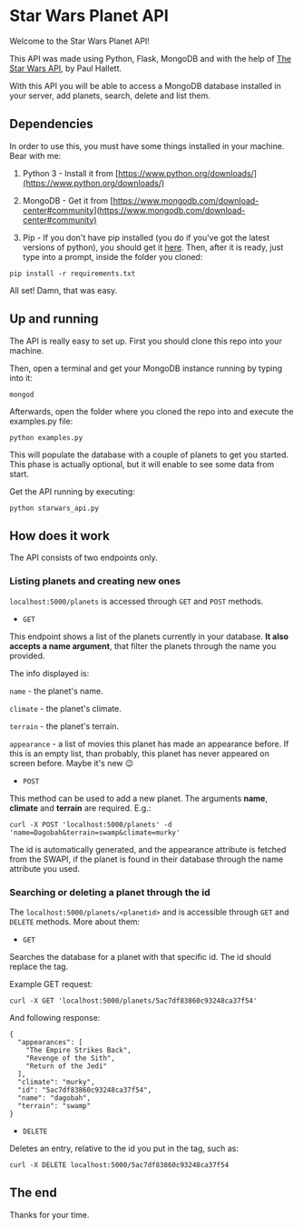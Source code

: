 # Star Wars Planet API
Welcome to the Star Wars Planet API!

This API was made using Python, Flask, MongoDB and with the help of [The Star Wars API](https://swapi.co/ "The Star Wars API"), by Paul Hallett.

With this API you will be able to access a MongoDB database installed in your server, add planets, search, delete and list them.

## Dependencies
In order to use this, you must have some things installed in your machine.  Bear with me:

1. Python 3 - Install it from [https://www.python.org/downloads/](https://www.python.org/downloads/)

2. MongoDB - Get it from [https://www.mongodb.com/download-center#community](https://www.mongodb.com/download-center#community)

3. Pip -  If you don't have pip installed (you do if you've got the latest versions of python), you should get it [here](https://pip.pypa.io/en/stable/installing/ "here"). Then, after it is ready, just type into a prompt, inside the folder you cloned:
```
pip install -r requirements.txt
```

All set! Damn, that was easy.

## Up and running

The API is really easy to set up. First you should clone this repo into your machine.

Then, open a terminal and get your MongoDB instance running by typing into it:
```
mongod
```

Afterwards, open the folder where you cloned the repo into and execute the examples.py file:
```
python examples.py
```

This will populate the database with a couple of planets to get you started. This phase is actually optional, but it will enable to see some data from start.

Get the API running by executing:
```
python starwars_api.py
```
## How does it work

The API consists of two endpoints only.

### Listing planets and creating new ones

`localhost:5000/planets` is accessed through `GET` and `POST` methods.

- `GET`

This endpoint shows a list of the planets currently in your database. **It also accepts a name argument**, that filter the planets through the name you provided.

The info displayed is:

`name` - the planet's name.

`climate` - the planet's climate.

`terrain` - the planet's terrain.

`appearance` - a list of movies this planet has made an appearance before. If this is an empty list, than probably, this planet has never appeared on screen before. Maybe it's new 😉

- `POST`

This method can be used to add a new planet. The arguments **name**, **climate** and **terrain** are required.
E.g.:
```
curl -X POST 'localhost:5000/planets' -d 'name=Dagobah&terrain=swamp&climate=murky'
```
The id is automatically generated, and the appearance attribute is fetched from the SWAPI, if the planet is found in their database through the name attribute you used.


### Searching or deleting a planet through the id

The `localhost:5000/planets/<planetid>` and is accessible through `GET` and `DELETE` methods. More about them:

- `GET`

Searches the database for a planet with that specific id. The id should replace the <planetid> tag.

Example GET request:
```
curl -X GET 'localhost:5000/planets/5ac7df83860c93248ca37f54'
```
And following response:
```
{
  "appearances": [
    "The Empire Strikes Back",
    "Revenge of the Sith",
    "Return of the Jedi"
  ],
  "climate": "murky",
  "id": "5ac7df83860c93248ca37f54",
  "name": "dagobah",
  "terrain": "swamp"
}
```

- `DELETE`

Deletes an entry, relative to the id you put in the <planetid> tag, such as:
```
curl -X DELETE localhost:5000/5ac7df83860c93248ca37f54
```

## The end
Thanks for your time.
